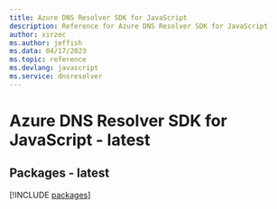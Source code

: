 ```yaml
---
title: Azure DNS Resolver SDK for JavaScript
description: Reference for Azure DNS Resolver SDK for JavaScript
author: xirzec
ms.author: jeffish
ms.data: 04/17/2023
ms.topic: reference
ms.devlang: javascript
ms.service: dnsresolver
---
```

# Azure DNS Resolver SDK for JavaScript - latest
## Packages - latest
[!INCLUDE [packages](dns-resolver-index.md)]